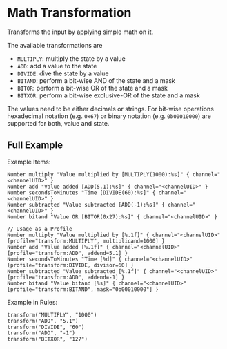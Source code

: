 # Math Transformation

Transforms the input by applying simple math on it.

The available transformations are 

- `MULTIPLY`: multiply the state by a value
- `ADD`: add a value to the state
- `DIVIDE`: dive the state by a value
- `BITAND`: perform a bit-wise AND of the state and a mask
- `BITOR`: perform a bit-wise OR of the state and a mask
- `BITXOR`: perform a bit-wise exclusive-OR of the state and a mask

The values need to be either decimals or strings.
For bit-wise operations hexadecimal notation (e.g. `0x67`) or binary notation (e.g. `0b00010000`) are supported for both, value and state.

## Full Example

Example Items:

```
Number multiply "Value multiplied by [MULTIPLY(1000):%s]" { channel="<channelUID>" }
Number add "Value added [ADD(5.1):%s]" { channel="<channelUID>" }
Number secondsToMinutes "Time [DIVIDE(60):%s]" { channel="<channelUID>" }
Number subtracted "Value subtracted [ADD(-1):%s]" { channel="<channelUID>" }
Number bitand "Value OR [BITOR(0x27):%s]" { channel="<channelUID>" }

// Usage as a Profile
Number multiply "Value multiplied by [%.1f]" { channel="<channelUID>" [profile="transform:MULTIPLY", multiplicand=1000] }
Number add "Value added [%.1f]" { channel="<channelUID>" [profile="transform:ADD", addend=5.1] }
Number secondsToMinutes "Time [%d]" { channel="<channelUID>" [profile="transform:DIVIDE, divisor=60] }
Number subtracted "Value subtracted [%.1f]" { channel="<channelUID>" [profile="transform:ADD", addend=-1] }
Number bitand "Value bitand [%s]" { channel="<channelUID>" [profile="transform:BITAND", mask="0b00010000"] }
```

Example in Rules:

```
transform("MULTIPLY", "1000")
transform("ADD", "5.1")
transform("DIVIDE", "60")
transform("ADD", "-1")
transform("BITXOR", "127")
```
